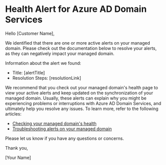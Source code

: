 <properties
	pageTitle="Domain Services Health Alerts"
	description="Azure AD Domain Services"
	infoBubbleText="See details on the right"
  service="microsoft.aad"
	resource="Microsoft_AAD_DomainServices"
	authors="jicha"
	displayOrder="1"
	articleId="DomainServices_HealthAlert"
	diagnosticScenario="DomainServicesHealthAlert"
	selfHelpType="diagnostics"
	supportTopicIds="Azure AD Domain Services"
	resourceTags=""
	productPesIds=""
	cloudEnvironments="public"
/>

# Health Alert for Azure AD Domain Services

Hello [Customer Name],

We identified that there are one or more active alerts on your managed domain. Please check out the documentation below to resolve your alerts, as they can negatively impact your managed domain.

Information about the alert we found:

* Title: <!--$alertTitle-->[alertTitle]<!--/$alertTitle-->
* Resolution Steps: <!--$resolutionLink-->[resolutionLink]<!--/$resolutionLink-->

We recommend that you check out your managed domain's health page to view your active alerts and keep updated on the synchronization of your managed domain. Usually, these alerts can explain why you might be experiencing problems or interruptions with Azure AD Domain Services, and ultimately help you resolve any issues. To learn more, refer to the following articles:

* [Checking your managed domain's health](https://aka.ms/aadds-health)
* [Troubleshooting alerts on your managed domain](https://aka.ms/aadds-alerts)

Please let us know if you have any questions or concerns.

Thank you,

[Your Name]
